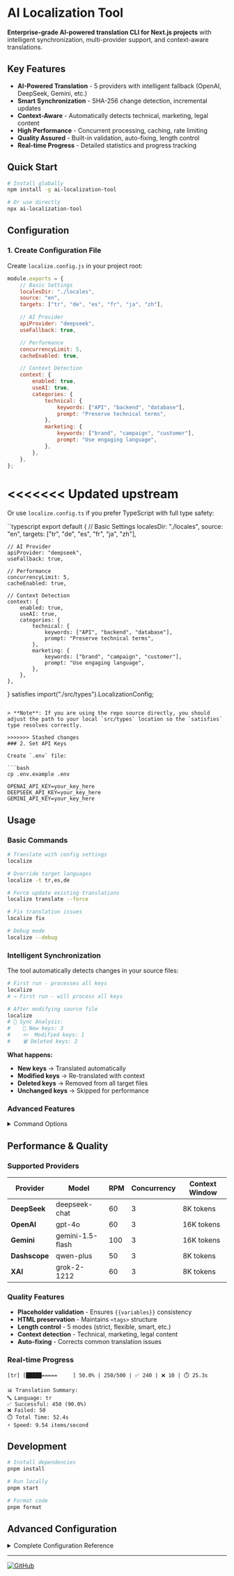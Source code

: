 # AI Localization Tool

**Enterprise-grade AI-powered translation CLI for Next.js projects** with intelligent synchronization, multi-provider support, and context-aware translations.

## Key Features

- **AI-Powered Translation** - 5 providers with intelligent fallback (OpenAI, DeepSeek, Gemini, etc.)
- **Smart Synchronization** - SHA-256 change detection, incremental updates
- **Context-Aware** - Automatically detects technical, marketing, legal content
- **High Performance** - Concurrent processing, caching, rate limiting
- **Quality Assured** - Built-in validation, auto-fixing, length control
- **Real-time Progress** - Detailed statistics and progress tracking

## Quick Start

```bash
# Install globally
npm install -g ai-localization-tool

# Or use directly
npx ai-localization-tool
```

## Configuration

### 1. Create Configuration File

Create `localize.config.js` in your project root:

```javascript
module.exports = {
	// Basic Settings
	localesDir: "./locales",
	source: "en",
	targets: ["tr", "de", "es", "fr", "ja", "zh"],

	// AI Provider
	apiProvider: "deepseek",
	useFallback: true,

	// Performance
	concurrencyLimit: 5,
	cacheEnabled: true,

	// Context Detection
	context: {
		enabled: true,
		useAI: true,
		categories: {
			technical: {
				keywords: ["API", "backend", "database"],
				prompt: "Preserve technical terms",
			},
			marketing: {
				keywords: ["brand", "campaign", "customer"],
				prompt: "Use engaging language",
			},
		},
	},
};
```

<<<<<<< Updated upstream
=======
Or use `localize.config.ts` if you prefer TypeScript with full type safety:

``typescript
export default {
// Basic Settings
localesDir: "./locales",
source: "en",
targets: ["tr", "de", "es", "fr", "ja", "zh"],

    // AI Provider
    apiProvider: "deepseek",
    useFallback: true,

    // Performance
    concurrencyLimit: 5,
    cacheEnabled: true,

    // Context Detection
    context: {
    	enabled: true,
    	useAI: true,
    	categories: {
    		technical: {
    			keywords: ["API", "backend", "database"],
    			prompt: "Preserve technical terms",
    		},
    		marketing: {
    			keywords: ["brand", "campaign", "customer"],
    			prompt: "Use engaging language",
    		},
    	},
    },

} satisfies import("./src/types").LocalizationConfig;

````

> **Note**: If you are using the repo source directly, you should adjust the path to your local `src/types` location so the `satisfies` type resolves correctly.

>>>>>>> Stashed changes
### 2. Set API Keys

Create `.env` file:

```bash
cp .env.example .env
````

```env
OPENAI_API_KEY=your_key_here
DEEPSEEK_API_KEY=your_key_here
GEMINI_API_KEY=your_key_here
```

## Usage

### Basic Commands

```bash
# Translate with config settings
localize

# Override target languages
localize -t tr,es,de

# Force update existing translations
localize translate --force

# Fix translation issues
localize fix

# Debug mode
localize --debug
```

### Intelligent Synchronization

The tool automatically detects changes in your source files:

```bash
# First run - processes all keys
localize
# → First run - will process all keys

# After modifying source file
localize
# 🔄 Sync Analysis:
#    📝 New keys: 3
#    ✏️  Modified keys: 1
#    🗑️ Deleted keys: 2
```

**What happens:**

- **New keys** → Translated automatically
- **Modified keys** → Re-translated with context
- **Deleted keys** → Removed from all target files
- **Unchanged keys** → Skipped for performance

### Advanced Features

<details>
<summary>Command Options</summary>

#### Global Options

| Option          | Description          | Default             |
| --------------- | -------------------- | ------------------- |
| `-s, --source`  | Source language      | `config.source`     |
| `-t, --targets` | Target languages     | `config.targets`    |
| `--localesDir`  | Locales directory    | `config.localesDir` |
| `--debug`       | Enable debug mode    | `false`             |
| `--verbose`     | Detailed diagnostics | `false`             |

#### Translation Options

| Option          | Description             | Default    |
| --------------- | ----------------------- | ---------- |
| `--provider`    | AI provider             | `deepseek` |
| `--concurrency` | Concurrent translations | `5`        |
| `--force`       | Update existing         | `false`    |
| `--length`      | Length control mode     | `smart`    |
| `--stats`       | Show detailed stats     | `false`    |

</details>

## Performance & Quality

### Supported Providers

| Provider      | Model            | RPM | Concurrency | Context Window |
| ------------- | ---------------- | --- | ----------- | -------------- |
| **DeepSeek**  | deepseek-chat    | 60  | 3           | 8K tokens      |
| **OpenAI**    | gpt-4o           | 60  | 3           | 16K tokens     |
| **Gemini**    | gemini-1.5-flash | 100 | 3           | 16K tokens     |
| **Dashscope** | qwen-plus        | 50  | 3           | 8K tokens      |
| **XAI**       | grok-2-1212      | 60  | 3           | 8K tokens      |

### Quality Features

- **Placeholder validation** - Ensures `{{variables}}` consistency
- **HTML preservation** - Maintains `<tags>` structure
- **Length control** - 5 modes (strict, flexible, smart, etc.)
- **Context detection** - Technical, marketing, legal content
- **Auto-fixing** - Corrects common translation issues

### Real-time Progress

```
[tr] [█████=====     ] 50.0% | 250/500 | ✅ 240 | ❌ 10 | ⏱️ 25.3s

📊 Translation Summary:
🔤 Language: tr
✅ Successful: 450 (90.0%)
❌ Failed: 50
⏱️ Total Time: 52.4s
⚡ Speed: 9.54 items/second
```

## Development

```bash
# Install dependencies
pnpm install

# Run locally
pnpm start

# Format code
pnpm format
```

## Advanced Configuration

<details>
<summary>Complete Configuration Reference</summary>

### Full Configuration Options

Here's the complete configuration file with all available options and their explanations:

```
/**
 * Localization Tool Configuration
 * Version: 1.0.0
 *
 * This configuration file controls all aspects of the localization tool
 * including API providers, performance settings, and quality controls.
 */

module.exports = {
	// ===== BASIC CONFIGURATION =====
	version: "1.0.0", // Configuration version
	localesDir: "./locales", // Directory where locale JSON files are stored
	source: "en", // Source language code (ISO 639-1)
	targets: ["tr", "de", "es", "fr", "hi", "ja", "pl", "ru", "th", "uk", "vi", "yo", "zh"],

	// ===== API PROVIDER CONFIGURATION =====
	apiProvider: "deepseek", // Primary provider: deepseek, openai, gemini, dashscope, xai
	useFallback: true, // Enable automatic fallback to other providers
	fallbackOrder: ["deepseek", "openai", "gemini"], // Provider fallback chain

	// Individual provider configurations
	apiConfig: {
		deepseek: {
			model: "deepseek-chat", // Model name
			temperature: 0.1, // Creativity level (0.0-1.0)
			maxTokens: 2000, // Maximum tokens per request
			contextWindow: 8000, // Maximum context window size
		},
		openai: {
			model: "gpt-4o-mini", // Latest optimized model
			temperature: 0.3,
			maxTokens: 2000,
			contextWindow: 16000, // Larger context window
		},
		gemini: {
			model: "gemini-2.5-flash-lite", // Latest Gemini model
			temperature: 0.3,
			maxTokens: 2000,
			contextWindow: 16000,
		},
		dashscope: {
			model: "qwen-plus",
			temperature: 0.3,
			maxTokens: 2000,
			contextWindow: 8000,
		},
		xai: {
			model: "grok-2-1212",
			temperature: 0.3,
			maxTokens: 2000,
			contextWindow: 8000,
		},
	},

	// ===== PERFORMANCE OPTIMIZATION =====
	concurrencyLimit: 15, // Maximum parallel translations (optimized for speed)
	cacheEnabled: true, // Enable translation caching
	cacheTTL: 24 * 60 * 60 * 1000, // Cache time-to-live (24 hours)
	cacheSize: 2000, // Maximum cached items

	// Rate Limiter Configuration (Speed Optimized)
	rateLimiter: {
		enabled: true,
		providerLimits: {
			openai: { rpm: 1200, concurrency: 20 }, // Aggressive limits for OpenAI
			deepseek: { rpm: 150, concurrency: 8 },
			gemini: { rpm: 1000, concurrency: 20 }, // High-performance settings
			dashscope: { rpm: 200, concurrency: 8 },
			xai: { rpm: 250, concurrency: 8 },
		},
		queueStrategy: "fifo", // First-in-first-out for maximum speed
		adaptiveThrottling: false, // Disabled for consistent high performance
		queueTimeout: 8000, // Fast timeout (8 seconds)
	},

	// ===== ERROR HANDLING & RELIABILITY =====
	retryOptions: {
		maxRetries: 2, // Global retry attempts
		initialDelay: 1000, // Initial delay before retry (ms)
		maxDelay: 10000, // Maximum delay cap (ms)
		jitter: true, // Add randomization to retry delays
		retryableErrors: ["rate_limit", "timeout", "network", "server", "unknown"],
		perProviderRetry: {
			dashscope: { maxRetries: 3 }, // Provider-specific retry settings
			openai: { maxRetries: 2 },
		},
	},

	// ===== CONTEXT-AWARE TRANSLATION =====
	context: {
		enabled: true, // Enable context detection
		useAI: true, // Use AI for context analysis
		aiProvider: "openai", // AI provider for context analysis
		minTextLength: 50, // Minimum text length for AI analysis
		allowNewCategories: true, // Allow AI to suggest new categories
		debug: false, // Enable detailed context analysis logs

		// AI Analysis Configuration
		analysisOptions: {
			model: "gpt-4o-mini", // OpenAI model for context analysis
			temperature: 0.2, // Lower temperature for consistent analysis
			maxTokens: 1000, // Tokens for analysis
		},

		// Detection Thresholds
		detection: {
			threshold: 2, // Minimum keyword matches for category
			minConfidence: 0.6, // Minimum confidence score (0.0-1.0)
		},

		// Content Categories with Keywords and Prompts
		categories: {
			technical: {
				keywords: [
					"API",
					"backend",
					"database",
					"server",
					"endpoint",
					"function",
					"method",
					"class",
					"object",
					"variable",
				],
				prompt: "Preserve technical terms and variable names",
				weight: 1.3,
			},
			defi: {
				keywords: [
					"DeFi",
					"staking",
					"yield",
					"liquidity",
					"token",
					"blockchain",
					"crypto",
					"wallet",
					"smart contract",
				],
				prompt: "Keep DeFi terms in English",
				weight: 1.2,
			},
			marketing: {
				keywords: [
					"brand",
					"campaign",
					"customer",
					"audience",
					"promotion",
					"value",
					"benefit",
					"feature",
				],
				prompt: "Use persuasive and engaging language appropriate for marketing content",
				weight: 1.1,
			},
			legal: {
				keywords: [
					"terms",
					"conditions",
					"privacy",
					"policy",
					"agreement",
					"compliance",
					"regulation",
					"law",
				],
				prompt: "Maintain formal tone and precise legal terminology",
				weight: 1.4,
			},
			ui: {
				keywords: [
					"button",
					"click",
					"menu",
					"screen",
					"page",
					"view",
					"interface",
					"select",
					"tap",
				],
				prompt: "Keep UI terms consistent and clear, maintain proper formatting for UI elements",
				weight: 1.2,
			},
		},

		// Fallback for unmatched content
		fallback: {
			category: "general",
			prompt: "Provide a natural translation",
		},
	},

	// ===== QUALITY ASSURANCE =====
	qualityChecks: {
		enabled: true, // Enable quality validation
		rules: {
			placeholderConsistency: true, // Validate {{placeholders}}
			htmlTagsConsistency: true, // Preserve <HTML> tags
			punctuationCheck: true, // Check punctuation consistency
			lengthValidation: true, // Validate translation length
			sanitizeOutput: true, // Clean AI artifacts
			markdownPreservation: true, // Preserve markdown formatting
			specialCharacters: true, // Maintain special characters
			codeBlockPreservation: true, // Preserve code blocks
		},
		autoFix: true, // Automatically fix detected issues
	},

	// ===== STYLE GUIDE =====
	styleGuide: {
		formality: "neutral", // Options: formal, neutral, informal
		toneOfVoice: "professional", // Options: professional, friendly, casual, technical
		conventions: {
			useOxfordComma: true, // Use Oxford comma in lists
			useSentenceCase: true, // Use sentence case for headings
		},
	},

	// ===== LENGTH CONTROL =====
	lengthControl: {
		mode: "smart", // Options: strict, flexible, exact, relaxed, smart
		rules: {
			strict: 0.1, // 10% deviation allowed
			flexible: 0.3, // 30% deviation allowed
			exact: 0.05, // 5% deviation allowed
			relaxed: 0.5, // 50% deviation allowed
			smart: {
				default: 0.15, // Default tolerance
				// Language-specific rules
				byLanguage: {
					ja: { max: 0.35, min: -0.2 }, // Japanese: +35% / -20%
					zh: { max: 0.35, min: -0.2 }, // Chinese: +35% / -20%
					th: { max: 0.3, min: -0.15 }, // Thai: +30% / -15%
					vi: { max: 0.25, min: -0.15 }, // Vietnamese: +25% / -15%
					hi: { max: 0.2, min: -0.1 }, // Hindi: +20% / -10%
					ru: { max: 0.25, min: -0.15 }, // Russian: +25% / -15%
					uk: { max: 0.25, min: -0.15 }, // Ukrainian: +25% / -15%
					pl: { max: 0.2, min: -0.1 }, // Polish: +20% / -10%
					de: { max: 0.15, min: -0.1 }, // German: +15% / -10%
					fr: { max: 0.15, min: -0.1 }, // French: +15% / -10%
					es: { max: 0.15, min: -0.1 }, // Spanish: +15% / -10%
					tr: { max: 0.15, min: -0.1 }, // Turkish: +15% / -10%
				},
				// Context-specific rules
				byContext: {
					technical: { max: 0.2, min: -0.1 }, // Technical: +20% / -10%
					marketing: { max: 0.3, min: -0.15 }, // Marketing: +30% / -15%
					legal: { max: 0.1, min: -0.05 }, // Legal: +10% / -5%
					general: { max: 0.15, min: -0.1 }, // General: +15% / -10%
				},
			},
		},
	},

	// ===== FILE OPERATIONS =====
	fileOperations: {
		atomic: true, // Use atomic file operations (safer)
		createMissingDirs: true, // Auto-create missing directories
		backupFiles: false, // Create backups before modifying
		backupDir: "./backups", // Backup directory
		encoding: "utf8", // File encoding
		jsonIndent: 2, // JSON indentation spaces
	},

	// ===== LOGGING & DIAGNOSTICS =====
	logging: {
		verbose: false, // Enable verbose logging
		diagnosticsLevel: "normal", // Options: minimal, normal, detailed
		outputFormat: "pretty", // Options: pretty, json, minimal
		saveErrorLogs: true, // Save error logs to file
		logDirectory: "./logs", // Directory for log files
		includeTimestamps: true, // Include timestamps in logs
		logRotation: {
			enabled: true, // Enable log rotation
			maxFiles: 5, // Maximum log files to keep
			maxSize: "10MB", // Maximum log file size
		},
	},

	// ===== SYNCHRONIZATION =====
	syncOptions: {
		enabled: true, // Enable sync features
		removeDeletedKeys: true, // Remove deleted keys from target files
		retranslateModified: true, // Re-translate modified keys
		backupBeforeSync: false, // Create backup before sync operations
	},

	// ===== ADVANCED SETTINGS =====
	advanced: {
		timeoutMs: 30000, // Request timeout (30 seconds)
		maxKeyLength: 10000, // Maximum key length for translation
		maxBatchSize: 30, // Maximum batch size for operations
		autoOptimize: true, // Auto-optimize settings for hardware
		debug: false, // Enable debug mode
	},
};
```

### Configuration Categories Explained

#### Performance Settings

- **concurrencyLimit**: Number of parallel translations (15 = high performance)
- **rateLimiter.providerLimits**: Provider-specific RPM and concurrency limits
- **queueStrategy**: "fifo" for speed, "priority" for importance-based processing
- **adaptiveThrottling**: Disabled for consistent maximum performance

#### AI Context Detection

- **context.useAI**: Enable AI-powered context analysis
- **context.categories**: Define content types with keywords and prompts
- **context.analysisOptions**: Configure AI model for context detection
- **context.detection**: Set thresholds for category matching

#### Quality Control

- **qualityChecks.rules**: Enable specific validation rules
- **autoFix**: Automatically correct detected issues
- **lengthControl**: Smart length management with language-specific rules

#### Smart Synchronization

- **syncOptions**: Control how changes are synchronized
- **removeDeletedKeys**: Auto-cleanup of deleted translations
- **retranslateModified**: Re-translate changed content

#### Provider Configuration

- **apiConfig**: Model-specific settings for each provider
- **fallbackOrder**: Define provider chain for reliability
- **retryOptions**: Configure retry behavior and error handling

</details>

---

[![GitHub](https://img.shields.io/badge/GitHub-ahmetenesdur-blue?logo=github)](https://github.com/ahmetenesdur)
